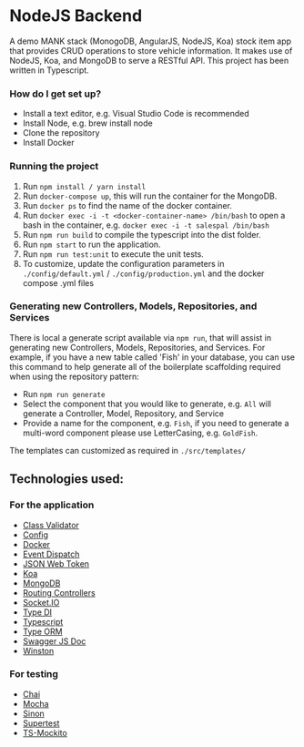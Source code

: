 # NodeJS Backend #

A demo MANK stack (MonogoDB, AngularJS, NodeJS, Koa) stock item app that provides CRUD operations to store vehicle information. It makes use of NodeJS, Koa, and MongoDB to serve a RESTful API. This project has been written in Typescript.

### How do I get set up? ###

* Install a text editor, e.g. Visual Studio Code is recommended
* Install Node, e.g. brew install node
* Clone the repository
* Install Docker

### Running the project ###

1. Run `npm install / yarn install`
2. Run `docker-compose up`, this will run the container for the MongoDB.
3. Run `docker ps` to find the name of the docker container.
4. Run `docker exec -i -t <docker-container-name> /bin/bash` to open a bash in the container, e.g. `docker exec -i -t salespal /bin/bash`
5. Run `npm run build` to compile the typescript into the dist folder.
6. Run `npm start` to run the application.
7. Run `npm run test:unit` to execute the unit tests.
10. To customize, update the configuration parameters in `./config/default.yml` / `./config/production.yml`  and the docker compose .yml files

### Generating new Controllers, Models, Repositories, and Services ###

There is local a generate script available via `npm run`, that will assist in generating new Controllers, Models, Repositories, and Services. For example, if you have a new table called 'Fish' in your database, you can use this command to help generate all of the boilerplate scaffolding required when using the repository pattern:

* Run `npm run generate`
* Select the component that you would like to generate, e.g. `All` will generate a Controller, Model, Repository, and Service
* Provide a name for the component, e.g. `Fish`, if you need to generate a multi-word component please use LetterCasing, e.g. `GoldFish`.

The templates can customized as required in `./src/templates/`

## Technologies used: ##

### For the application ###

* [Class Validator](https://www.npmjs.com/package/class-validator)
* [Config](https://www.npmjs.com/package/config)
* [Docker](https://www.docker.com/)
* [Event Dispatch](https://www.npmjs.com/package/event-dispatch)
* [JSON Web Token](https://www.npmjs.com/package/jsonwebtoken)
* [Koa](https://www.npmjs.com/package/koa)
* [MongoDB](https://www.npmjs.com/package/mongodb)
* [Routing Controllers](https://www.npmjs.com/package/routing-controllers)
* [Socket.IO](https://www.npmjs.com/package/socket.io)
* [Type DI](https://www.npmjs.com/package/typedi)
* [Typescript](https://www.typescriptlang.org/)
* [Type ORM](https://www.npmjs.com/package/typeorm)
* [Swagger JS Doc](https://www.npmjs.com/package/swagger-jsdoc)
* [Winston](https://www.npmjs.com/package/winston)

### For testing

* [Chai](https://www.npmjs.com/package/chai)
* [Mocha](https://www.npmjs.com/package/mocha)
* [Sinon](https://www.npmjs.com/package/sinon)
* [Supertest](https://www.npmjs.com/package/supertest)
* [TS-Mockito](https://www.npmjs.com/package/ts-mockito)

